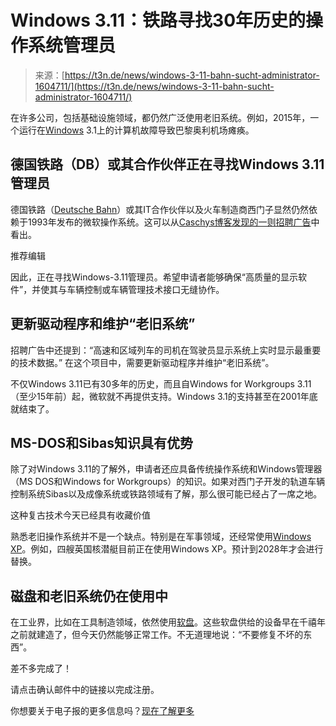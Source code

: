 <!--yml

category: 未分类

date: 2024-05-27 14:40:59

-->

# Windows 3.11：铁路寻找30年历史的操作系统管理员

> 来源：[https://t3n.de/news/windows-3-11-bahn-sucht-administrator-1604711/](https://t3n.de/news/windows-3-11-bahn-sucht-administrator-1604711/)

在许多公司，包括基础设施领域，都仍然广泛使用老旧系统。例如，2015年，一个运行在[Windows](https://t3n.de/tag/windows/ "更多Windows相关新闻") 3.1上的计算机故障导致巴黎奥利机场瘫痪。

## 德国铁路（DB）或其合作伙伴正在寻找Windows 3.11管理员

德国铁路（[Deutsche Bahn](https://t3n.de/tag/deutsche-bahn/ "更多德国铁路相关新闻")）或其IT合作伙伴以及火车制造商西门子显然仍然依赖于1993年发布的微软操作系统。这可以从[Caschys博客发现的一则招聘广告](https://stadt-bremerhaven.de/bahn-administrator-fuer-windows-3-11-gesucht/)中看出。

推荐编辑

因此，正在寻找Windows-3.11管理员。希望申请者能够确保“高质量的显示软件”，并使其与车辆控制或车辆管理技术接口无缝协作。

## 更新驱动程序和维护“老旧系统”

招聘广告中还提到：“高速和区域列车的司机在驾驶员显示系统上实时显示最重要的技术数据。” 在这个项目中，需要更新驱动程序并维护“老旧系统”。

不仅Windows 3.11已有30多年的历史，而且自Windows for Workgroups 3.11（至少15年前）起，微软就不再提供支持。Windows 3.1的支持甚至在2001年底就结束了。

## MS-DOS和Sibas知识具有优势

除了对Windows 3.11的了解外，申请者还应具备传统操作系统和Windows管理器（MS DOS和Windows for Workgroups）的知识。如果对西门子开发的轨道车辆控制系统Sibas以及成像系统或铁路领域有了解，那么很可能已经占了一席之地。

这种复古技术今天已经具有收藏价值

熟悉老旧操作系统并不是一个缺点。特别是在军事领域，还经常使用[Windows XP](https://t3n.de/news/windows-xp-2024-video-altes-betriebssystem-heute-1600838/)。例如，四艘英国核潜艇目前正在使用Windows XP。预计到2028年才会进行替换。

## 磁盘和老旧系统仍在使用中

在工业界，比如在工具制造领域，依然使用[软盘](https://t3n.de/news/unverwuestliche-floppy-disks-disketten-einsatz-1592024/)。这些软盘供给的设备早在千禧年之前就建造了，但今天仍然能够正常工作。不无道理地说：“不要修复不坏的东西”。

差不多完成了！

请点击确认邮件中的链接以完成注册。

你想要关于电子报的更多信息吗？[现在了解更多](https://t3n.de/info/t3n-newsletter/ "现在了解更多")
